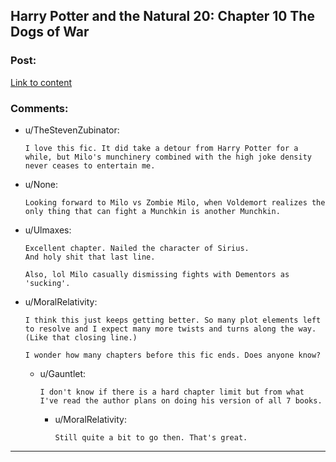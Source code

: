 ## Harry Potter and the Natural 20: Chapter 10 The Dogs of War

### Post:

[Link to content](https://www.fanfiction.net/s/8096183/64/Harry-Potter-and-the-Natural-20)

### Comments:

- u/TheStevenZubinator:
  ```
  I love this fic. It did take a detour from Harry Potter for a while, but Milo's munchinery combined with the high joke density never ceases to entertain me.
  ```

- u/None:
  ```
  Looking forward to Milo vs Zombie Milo, when Voldemort realizes the only thing that can fight a Munchkin is another Munchkin.
  ```

- u/Ulmaxes:
  ```
  Excellent chapter. Nailed the character of Sirius. 
  And holy shit that last line. 

  Also, lol Milo casually dismissing fights with Dementors as 'sucking'.
  ```

- u/MoralRelativity:
  ```
  I think this just keeps getting better. So many plot elements left to resolve and I expect many more twists and turns along the way. (Like that closing line.)

  I wonder how many chapters before this fic ends. Does anyone know?
  ```

  - u/Gauntlet:
    ```
    I don't know if there is a hard chapter limit but from what I've read the author plans on doing his version of all 7 books.
    ```

    - u/MoralRelativity:
      ```
      Still quite a bit to go then. That's great.
      ```

---

